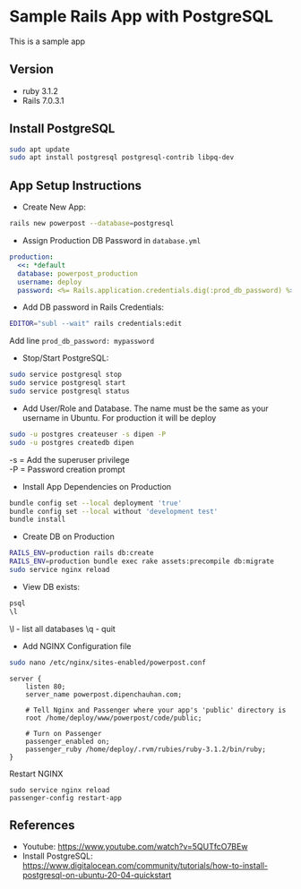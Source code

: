 # Sample Rails App with PostgreSQL

This is a sample app

## Version
- ruby 3.1.2
- Rails 7.0.3.1

## Install PostgreSQL
```sh
sudo apt update
sudo apt install postgresql postgresql-contrib libpq-dev
```

## App Setup Instructions

- Create New App:
```sh
rails new powerpost --database=postgresql
```

- Assign Production DB Password in `database.yml`
```yml
production:
  <<: *default
  database: powerpost_production
  username: deploy
  password: <%= Rails.application.credentials.dig(:prod_db_password) %>
```
- Add DB password in Rails Credentials:
```sh
EDITOR="subl --wait" rails credentials:edit
```
Add line `prod_db_password: mypassword`

- Stop/Start PostgreSQL:
```sh
sudo service postgresql stop
sudo service postgresql start
sudo service postgresql status
```

- Add User/Role and Database. The name must be the same as your username in Ubuntu. For production it will be deploy
```sh
sudo -u postgres createuser -s dipen -P
sudo -u postgres createdb dipen
```
-s = Add the superuser privilege<br>
-P = Password creation prompt

- Install App Dependencies on Production
```sh
bundle config set --local deployment 'true'
bundle config set --local without 'development test'
bundle install
```

- Create DB on Production
```sh
RAILS_ENV=production rails db:create
RAILS_ENV=production bundle exec rake assets:precompile db:migrate
sudo service nginx reload
```

- View DB exists:
```sh
psql
\l
```
\l - list all databases
\q - quit

- Add NGINX Configuration file
```sh
sudo nano /etc/nginx/sites-enabled/powerpost.conf
```

```
server {
    listen 80;
    server_name powerpost.dipenchauhan.com;

    # Tell Nginx and Passenger where your app's 'public' directory is
    root /home/deploy/www/powerpost/code/public;

    # Turn on Passenger
    passenger_enabled on;
    passenger_ruby /home/deploy/.rvm/rubies/ruby-3.1.2/bin/ruby;
}
```

Restart NGINX
```
sudo service nginx reload
passenger-config restart-app
```


## References

- Youtube: https://www.youtube.com/watch?v=5QUTfcO7BEw
- Install PostgreSQL: https://www.digitalocean.com/community/tutorials/how-to-install-postgresql-on-ubuntu-20-04-quickstart
